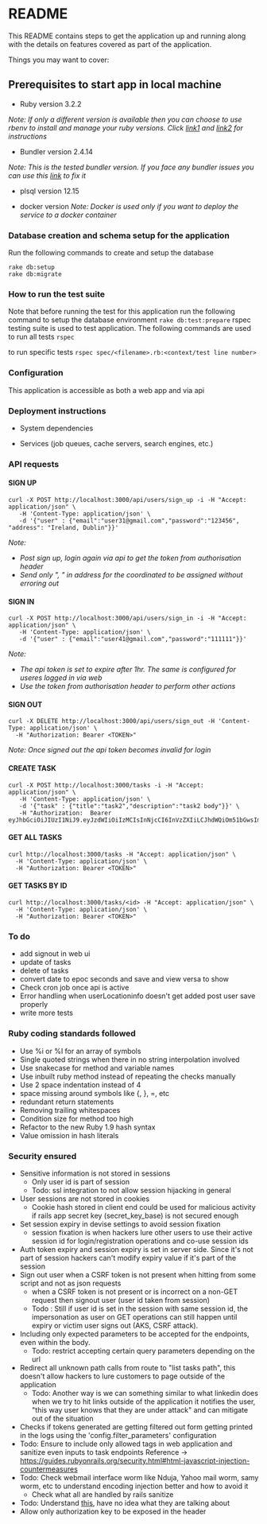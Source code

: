 # README

This README contains steps to get the application up and running along with the details on features covered as part of the application.

Things you may want to cover:

## Prerequisites to start app in local machine
- Ruby version 3.2.2

_Note: If only a different version is available then you can choose to use rbenv to install and manage your ruby versions. Click [link1](https://andyatkinson.com/TaskManager/2019/08/01/using-rbenv-multiple-ruby-versions) and [link2](https://stackoverflow.com/a/39238995) for instructions_

- Bundler version 2.4.14

_Note: This is the tested bundler version. If you face any bundler issues you can use this [link](https://bundler.io/TaskManager/2019/05/14/solutions-for-cant-find-gem-bundler-with-executable-bundle.html) to fix it_

- plsql version 12.15

- docker version
_Note: Docker is used only if you want to deploy the service to a docker container_

### Database creation and schema setup for the application
Run the following commands to create and setup the database
```
rake db:setup
rake db:migrate
```

### How to run the test suite
Note that before running the test for this application run the following command to setup the database environment `rake db:test:prepare`
rspec testing suite is used to test application. The following commands are used to run all tests `rspec`

to run specific tests `rspec spec/<filename>.rb:<context/test line number>`

### Configuration
This application is accessible as both a web app and via api

### Deployment instructions

* System dependencies

* Services (job queues, cache servers, search engines, etc.)

### API requests

#### SIGN UP
```
curl -X POST http://localhost:3000/api/users/sign_up -i -H "Accept: application/json" \
   -H 'Content-Type: application/json' \
   -d '{"user" : {"email":"user31@gmail.com","password":"123456", "address": "Ireland, Dublin"}}'
```
_Note:_
- _Post sign up, login again via api to get the token from authorisation header_
- _Send only "<city>, <country>" in address for the coordinated to be assigned without erroring out_

#### SIGN IN
```
curl -X POST http://localhost:3000/api/users/sign_in -i -H "Accept: application/json" \
   -H 'Content-Type: application/json' \
   -d '{"user" : {"email":"user41@gmail.com","password":"111111"}}'
```
_Note:_
- _The api token is set to expire after 1hr. The same is configured for useres logged in via web_
- _Use the token from authorisation header to perform other actions_

#### SIGN OUT
```
curl -X DELETE http://localhost:3000/api/users/sign_out -H 'Content-Type: application/json' \
  -H "Authorization: Bearer <TOKEN>"
```
_Note: Once signed out the api token becomes invalid for login_


#### CREATE TASK

```
curl -X POST http://localhost:3000/tasks -i -H "Accept: application/json" \
   -H 'Content-Type: application/json' \
   -d '{"task" : {"title":"task2","description":"task2 body"}}' \
   -H "Authorization:  Bearer eyJhbGciOiJIUzI1NiJ9.eyJzdWIiOiIzMCIsInNjcCI6InVzZXIiLCJhdWQiOm51bGwsImlhdCI6MTY5MjYyNjE0NywiZXhwIjoxNjkyNjI5NzQ3LCJqdGkiOiJkMjY2OThlYi04MzY4LTQ5NzQtOWFiZS0yZTE3YjZlMTg1OTQifQ.fbpotssTvl7_GPYwOh3l1q24LwBDE68bJgzGNxPhIzc"
```


#### GET ALL TASKS
```
curl http://localhost:3000/tasks -H "Accept: application/json" \
  -H 'Content-Type: application/json' \
  -H "Authorization: Bearer <TOKEN>"
```

#### GET TASKS BY ID
```
curl http://localhost:3000/tasks/<id> -H "Accept: application/json" \
  -H 'Content-Type: application/json' \
  -H "Authorization: Bearer <TOKEN>"
```

### To do
- add signout in web ui
- update of tasks
- delete of tasks
- convert date to epoc seconds and save and view versa to show
- Check cron job once api is active
- Error handling when userLocationinfo doesn't get added post user save properly
- write more tests

### Ruby coding standards followed
- Use %i or %I for an array of symbols
- Single quoted strings when there in no string interpolation involved
- Use snakecase for method and variable names
- Use inbuilt ruby method instead of repeating the checks manually
- Use 2 space indentation instead of 4
- space missing around symbols like {, }, =, etc
- redundant return statements
- Removing trailing whitespaces
- Condition size for method too high
- Refactor to the new Ruby 1.9 hash syntax
- Value omission in hash literals

### Security ensured
- Sensitive information is not stored in sessions
  - Only user id is part of session
  - Todo: ssl integration to not allow session hijacking in general
- User sessions are not stored in cookies
  - Cookie hash stored in client end could be used for malicious activity if rails app secret key (secret_key_base) is not secured enough
- Set session expiry in devise settings to avoid session fixation
  - session fixation is when hackers lure other users to use their active session id for login/registration operations and co-use session ids
- Auth token expiry and session expiry is set in server side. Since it's not part of session hackers can't modify expiry value if it's part of the session
- Sign out user when a CSRF token is not present when hitting from some script and not as json requests
  -  when a CSRF token is not present or is incorrect on a non-GET request then signout user (user id taken from session)
  - Todo : Still if user id is set in the session with same session id, the impersonation as user on GET operations can still happen until expiry or victim user signs out (AKS, CSRF attack). 
- Including only expected parameters to be accepted for the endpoints, even within the body. 
  - Todo: restrict accepting certain query parameters depending on the url
- Redirect all unknown path calls from route to "list tasks path", this doesn't allow hackers to lure customers to page outside of the application
  - Todo: Another way is we can something similar to what linkedin does when we try to hit links outside of the application it notifies the user, "this way user knows that they are under attack" and can mitigate out of the situation
- Checks if tokens generated are getting filtered out form getting printed in the logs using the 'config.filter_parameters' configuration
- Todo: Ensure to include only allowed tags in web application and sanitize even inputs to task endpoints
Reference -> https://guides.rubyonrails.org/security.html#html-javascript-injection-countermeasures
- Todo: Check webmail interface worm like Nduja, Yahoo mail worm, samy worm, etc to understand encoding injection better and how to avoid it
  - Check what all are handled by rails sanitize
- Todo: Understand [this](https://guides.rubyonrails.org/security.html#ajax-injection), have no idea what they are talking about
- Allow only authorization key to be exposed in the header
